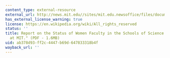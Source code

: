 ```yaml
---
content_type: external-resource
external_url: http://news.mit.edu//sites/mit.edu.newsoffice/files/documents/women-report-2011.pdf
has_external_license_warning: true
license: https://en.wikipedia.org/wiki/All_rights_reserved
status: ''
title: Report on the Status of Women Faculty in the Schools of Science and Engineering
  at MIT." (PDF - 1.6MB)
uid: ab378d93-ff2c-4447-b69d-647833318b4f
wayback_url: ''
---
```

